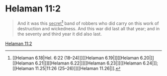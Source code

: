 # Helaman 11:2

> And it was this <u>secret</u>[^a] band of robbers who did carry on this work of destruction and wickedness. And this war did last all that year; and in the seventy and third year it did also last.

[Helaman 11:2](https://www.churchofjesuschrist.org/study/scriptures/bofm/hel/11?lang=eng&id=p2#p2)


[^a]: [[Helaman 6.18|Hel. 6:22 (18–24)]][[Helaman 6.19|]][[Helaman 6.20|]][[Helaman 6.21|]][[Helaman 6.22|]][[Helaman 6.23|]][[Helaman 6.24|]]; [[Helaman 11.25|11:26 (25–26)]][[Helaman 11.26|]].  

